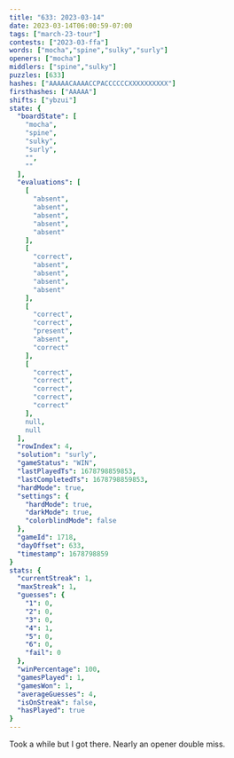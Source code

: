 ```yaml
---
title: "633: 2023-03-14"
date: 2023-03-14T06:00:59-07:00
tags: ["march-23-tour"]
contests: ["2023-03-ffa"]
words: ["mocha","spine","sulky","surly"]
openers: ["mocha"]
middlers: ["spine","sulky"]
puzzles: [633]
hashes: ["AAAAACAAAACCPACCCCCCXXXXXXXXXX"]
firsthashes: ["AAAAA"]
shifts: ["ybzui"]
state: {
  "boardState": [
    "mocha",
    "spine",
    "sulky",
    "surly",
    "",
    ""
  ],
  "evaluations": [
    [
      "absent",
      "absent",
      "absent",
      "absent",
      "absent"
    ],
    [
      "correct",
      "absent",
      "absent",
      "absent",
      "absent"
    ],
    [
      "correct",
      "correct",
      "present",
      "absent",
      "correct"
    ],
    [
      "correct",
      "correct",
      "correct",
      "correct",
      "correct"
    ],
    null,
    null
  ],
  "rowIndex": 4,
  "solution": "surly",
  "gameStatus": "WIN",
  "lastPlayedTs": 1678798859853,
  "lastCompletedTs": 1678798859853,
  "hardMode": true,
  "settings": {
    "hardMode": true,
    "darkMode": true,
    "colorblindMode": false
  },
  "gameId": 1718,
  "dayOffset": 633,
  "timestamp": 1678798859
}
stats: {
  "currentStreak": 1,
  "maxStreak": 1,
  "guesses": {
    "1": 0,
    "2": 0,
    "3": 0,
    "4": 1,
    "5": 0,
    "6": 0,
    "fail": 0
  },
  "winPercentage": 100,
  "gamesPlayed": 1,
  "gamesWon": 1,
  "averageGuesses": 4,
  "isOnStreak": false,
  "hasPlayed": true
}
---
```

<!-- more -->
Took a while but I got there. Nearly an opener double miss. 
